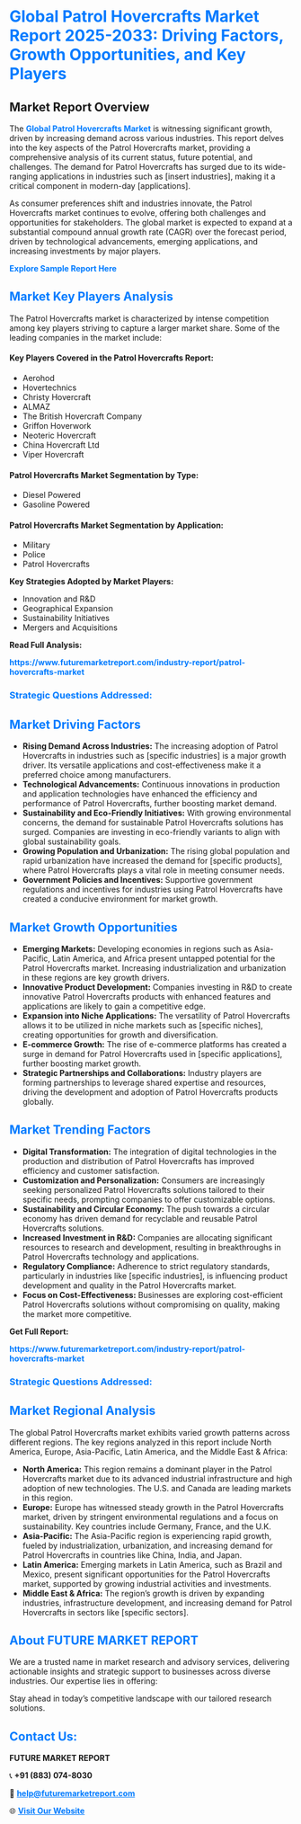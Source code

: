 <h1 style="color: #007BFF;">Global Patrol Hovercrafts Market Report 2025-2033: Driving Factors, Growth Opportunities, and Key Players</h1>

<section id="overview">
<h2>Market Report Overview</h2>
<p>The <a href="https://www.futuremarketreport.com/industry-report/patrol-hovercrafts-market" style="color: #007BFF; text-decoration: none;"><strong>Global Patrol Hovercrafts Market</strong></a> is witnessing significant growth, driven by increasing demand across various industries. This report delves into the key aspects of the Patrol Hovercrafts market, providing a comprehensive analysis of its current status, future potential, and challenges. The demand for Patrol Hovercrafts has surged due to its wide-ranging applications in industries such as [insert industries], making it a critical component in modern-day [applications].</p>
<p>As consumer preferences shift and industries innovate, the Patrol Hovercrafts market continues to evolve, offering both challenges and opportunities for stakeholders. The global market is expected to expand at a substantial compound annual growth rate (CAGR) over the forecast period, driven by technological advancements, emerging applications, and increasing investments by major players.</p>
</section>

<section id="overview">
<p><a href="https://www.futuremarketreport.com/request-sample/reportId=126162" style="color: #007BFF; text-decoration: none;"><strong>Explore Sample Report Here</strong></a></p>
</section>

<section id="key-players">
<h2 style="color: #007BFF;">Market Key Players Analysis</h2>
<p>The Patrol Hovercrafts market is characterized by intense competition among key players striving to capture a larger market share. Some of the leading companies in the market include:</p>
<h4>Key Players Covered in the Patrol Hovercrafts Report:</h4>
<ul><li>Aerohod</li><li>Hovertechnics</li><li>Christy Hovercraft</li><li>ALMAZ</li><li>The British Hovercraft Company</li><li>Griffon Hoverwork</li><li>Neoteric Hovercraft</li><li>China Hovercraft Ltd</li><li>Viper Hovercraft</li></ul>
<h4>Patrol Hovercrafts Market Segmentation by Type:</h4>
<ul><li>Diesel Powered</li><li>Gasoline Powered</li></ul>

<h4>Patrol Hovercrafts Market Segmentation by Application:</h4>
<ul><li>Military</li><li>Police</li><li>Patrol Hovercrafts</li></ul>
<p><strong>Key Strategies Adopted by Market Players:</strong></p>
<ul>
<li>Innovation and R&D</li>
<li>Geographical Expansion</li>
<li>Sustainability Initiatives</li>
<li>Mergers and Acquisitions</li>
</ul>
</section>

<section>
<p><strong>Read Full Analysis: </strong></p><a href="https://www.futuremarketreport.com/industry-report/patrol-hovercrafts-market" style="color: #007BFF; text-decoration: none;"><strong>https://www.futuremarketreport.com/industry-report/patrol-hovercrafts-market</strong></a>
<h3 style="color: #007BFF;">Strategic Questions Addressed:</h3>
</section>

<section id="driving-factors">
<h2 style="color: #007BFF;">Market Driving Factors</h2>
<ul>
<li><strong>Rising Demand Across Industries:</strong> The increasing adoption of Patrol Hovercrafts in industries such as [specific industries] is a major growth driver. Its versatile applications and cost-effectiveness make it a preferred choice among manufacturers.</li>
<li><strong>Technological Advancements:</strong> Continuous innovations in production and application technologies have enhanced the efficiency and performance of Patrol Hovercrafts, further boosting market demand.</li>
<li><strong>Sustainability and Eco-Friendly Initiatives:</strong> With growing environmental concerns, the demand for sustainable Patrol Hovercrafts solutions has surged. Companies are investing in eco-friendly variants to align with global sustainability goals.</li>
<li><strong>Growing Population and Urbanization:</strong> The rising global population and rapid urbanization have increased the demand for [specific products], where Patrol Hovercrafts plays a vital role in meeting consumer needs.</li>
<li><strong>Government Policies and Incentives:</strong> Supportive government regulations and incentives for industries using Patrol Hovercrafts have created a conducive environment for market growth.</li>
</ul>
</section>

<section id="growth-opportunities">
<h2 style="color: #007BFF;">Market Growth Opportunities</h2>
<ul>
<li><strong>Emerging Markets:</strong> Developing economies in regions such as Asia-Pacific, Latin America, and Africa present untapped potential for the Patrol Hovercrafts market. Increasing industrialization and urbanization in these regions are key growth drivers.</li>
<li><strong>Innovative Product Development:</strong> Companies investing in R&D to create innovative Patrol Hovercrafts products with enhanced features and applications are likely to gain a competitive edge.</li>
<li><strong>Expansion into Niche Applications:</strong> The versatility of Patrol Hovercrafts allows it to be utilized in niche markets such as [specific niches], creating opportunities for growth and diversification.</li>
<li><strong>E-commerce Growth:</strong> The rise of e-commerce platforms has created a surge in demand for Patrol Hovercrafts used in [specific applications], further boosting market growth.</li>
<li><strong>Strategic Partnerships and Collaborations:</strong> Industry players are forming partnerships to leverage shared expertise and resources, driving the development and adoption of Patrol Hovercrafts products globally.</li>
</ul>
</section>

<section id="trending-factors">
<h2 style="color: #007BFF;">Market Trending Factors</h2>
<ul>
<li><strong>Digital Transformation:</strong> The integration of digital technologies in the production and distribution of Patrol Hovercrafts has improved efficiency and customer satisfaction.</li>
<li><strong>Customization and Personalization:</strong> Consumers are increasingly seeking personalized Patrol Hovercrafts solutions tailored to their specific needs, prompting companies to offer customizable options.</li>
<li><strong>Sustainability and Circular Economy:</strong> The push towards a circular economy has driven demand for recyclable and reusable Patrol Hovercrafts solutions.</li>
<li><strong>Increased Investment in R&D:</strong> Companies are allocating significant resources to research and development, resulting in breakthroughs in Patrol Hovercrafts technology and applications.</li>
<li><strong>Regulatory Compliance:</strong> Adherence to strict regulatory standards, particularly in industries like [specific industries], is influencing product development and quality in the Patrol Hovercrafts market.</li>
<li><strong>Focus on Cost-Effectiveness:</strong> Businesses are exploring cost-efficient Patrol Hovercrafts solutions without compromising on quality, making the market more competitive.</li>
</ul>
</section>

<section>
<p><strong>Get Full Report: </strong></p><a href="https://www.futuremarketreport.com/industry-report/patrol-hovercrafts-market" style="color: #007BFF; text-decoration: none;"><strong>https://www.futuremarketreport.com/industry-report/patrol-hovercrafts-market</strong></a>
<h3 style="color: #007BFF;">Strategic Questions Addressed:</h3>
</section>


<section id="regional-analysis">
<h2 style="color: #007BFF;">Market Regional Analysis</h2>
<p>The global Patrol Hovercrafts market exhibits varied growth patterns across different regions. The key regions analyzed in this report include North America, Europe, Asia-Pacific, Latin America, and the Middle East & Africa:</p>
<ul>
<li><strong>North America:</strong> This region remains a dominant player in the Patrol Hovercrafts market due to its advanced industrial infrastructure and high adoption of new technologies. The U.S. and Canada are leading markets in this region.</li>
<li><strong>Europe:</strong> Europe has witnessed steady growth in the Patrol Hovercrafts market, driven by stringent environmental regulations and a focus on sustainability. Key countries include Germany, France, and the U.K.</li>
<li><strong>Asia-Pacific:</strong> The Asia-Pacific region is experiencing rapid growth, fueled by industrialization, urbanization, and increasing demand for Patrol Hovercrafts in countries like China, India, and Japan.</li>
<li><strong>Latin America:</strong> Emerging markets in Latin America, such as Brazil and Mexico, present significant opportunities for the Patrol Hovercrafts market, supported by growing industrial activities and investments.</li>
<li><strong>Middle East & Africa:</strong> The region’s growth is driven by expanding industries, infrastructure development, and increasing demand for Patrol Hovercrafts in sectors like [specific sectors].</li>
</ul>
</section>

<footer>
<h2 style="color: #007BFF;">About FUTURE MARKET REPORT</h2>
<p>We are a trusted name in market research and advisory services, delivering actionable insights and strategic support to businesses across diverse industries. Our expertise lies in offering:</p>

<p>Stay ahead in today’s competitive landscape with our tailored research solutions.</p>

<h2 style="color: #007BFF;">Contact Us:</h2>
<p><strong>FUTURE MARKET REPORT</strong></p>
<p>📞 <strong>+91 (883) 074-8030</strong></p>
<p>📧 <strong><a href="mailto:help@futuremarketreport.com" style="color: #007BFF;">help@futuremarketreport.com</a></strong></p>
<p>🌐 <strong><a href="https://www.futuremarketreport.com/" style="color: #007BFF;">Visit Our Website</a></strong></p>
</footer>